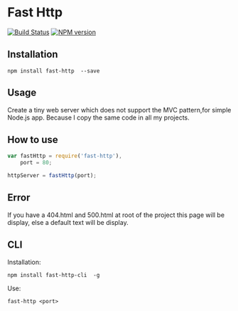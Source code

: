 # Fast Http

[![Build Status](https://travis-ci.org/cedced19/fast-http.svg)](https://travis-ci.org/cedced19/fast-http)
[![NPM version](https://badge.fury.io/js/fast-http.svg)](http://badge.fury.io/js/fast-http)

## Installation

```
npm install fast-http  --save
```

## Usage

Create a tiny web server which does not support the MVC pattern,for simple Node.js app.
Because I copy the same code in all my projects.

## How to use

~~~ javascript
var fastHttp = require('fast-http'),
    port = 80;

httpServer = fastHttp(port);
~~~

## Error

If you have a 404.html and 500.html at root of the project this page will be display,
else a default text will be display.

## CLI

Installation:
```
npm install fast-http-cli  -g
```

Use:
```
fast-http <port>
```
